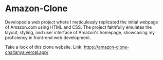 # Amazon-Clone

Developed a web project where I meticulously replicated the initial webpage of Amazon.com using HTML and CSS. 
The project faithfully emulates the layout, styling, and user interface of Amazon's homepage, showcasing my proficiency in front-end web development.

Take a look of this clone website.
Link: https://amazon-clone-chaitanya.vercel.app/
